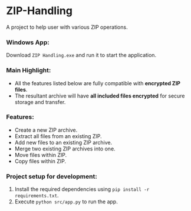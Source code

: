 # ZIP-Handling
A project to help user with various ZIP operations.


### Windows App:
Download `ZIP Handling.exe` and run it to start the application.


### Main Highlight:
- All the features listed below are fully compatible with **encrypted ZIP files**.
- The resultant archive will have **all included files encrypted** for secure storage and transfer.


### Features:
- Create a new ZIP archive.
- Extract all files from an existing ZIP.
- Add new files to an existing ZIP archive.
- Merge two existing ZIP archives into one.
- Move files within ZIP.
- Copy files within ZIP.


### Project setup for development:
1. Install the required dependencies using `pip install -r requirements.txt`.
2. Execute `python src/app.py` to run the app.
